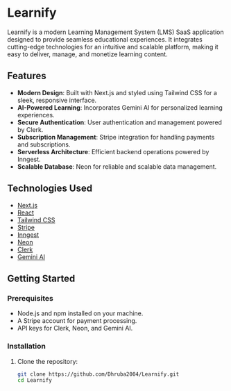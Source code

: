 # Learnify

Learnify is a modern Learning Management System (LMS) SaaS application designed to provide seamless educational experiences. It integrates cutting-edge technologies for an intuitive and scalable platform, making it easy to deliver, manage, and monetize learning content.

## Features

- **Modern Design**: Built with Next.js and styled using Tailwind CSS for a sleek, responsive interface.
- **AI-Powered Learning**: Incorporates Gemini AI for personalized learning experiences.
- **Secure Authentication**: User authentication and management powered by Clerk.
- **Subscription Management**: Stripe integration for handling payments and subscriptions.
- **Serverless Architecture**: Efficient backend operations powered by Inngest.
- **Scalable Database**: Neon for reliable and scalable data management.

## Technologies Used

- [Next.js](https://nextjs.org/)
- [React](https://reactjs.org/)
- [Tailwind CSS](https://tailwindcss.com/)
- [Stripe](https://stripe.com/)
- [Inngest](https://www.inngest.com/)
- [Neon](https://neon.tech/)
- [Clerk](https://clerk.dev/)
- [Gemini AI](https://gemini.ai/)

## Getting Started

### Prerequisites

- Node.js and npm installed on your machine.
- A Stripe account for payment processing.
- API keys for Clerk, Neon, and Gemini AI.

### Installation

1. Clone the repository:
   ```bash
   git clone https://github.com/Dhruba2004/Learnify.git
   cd Learnify

